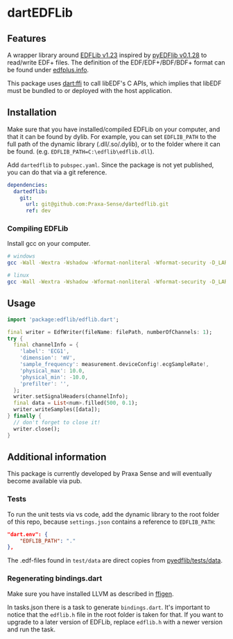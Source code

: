 # dartEDFLib

## Features

A wrapper library around [EDFLib v1.23](https://gitlab.com/Teuniz/EDFlib/-/tree/v1.23) inspired by [pyEDFlib v0.1.28](https://github.com/holgern/pyedflib/tree/v0.1.28) to read/write EDF+ files.
The definition of the EDF/EDF+/BDF/BDF+ format can be found under [edfplus.info](https://edfplus.info).

This package uses [dart:ffi](https://dart.dev/guides/libraries/c-interop) to call libEDF's C APIs, which implies that libEDF must be bundled to or deployed with the host application.

## Installation

Make sure that you have installed/compiled EDFLib on your computer, and that it can be found by dylib.
For example, you can set `EDFLIB_PATH` to the full path of the dynamic library (.dll/.so/.dylib), or to the folder where it can be found. (e.g. `EDFLIB_PATH=C:\edflib\edflib.dll`).

Add `dartedflib` to `pubspec.yaml`. Since the package is not yet published, you can do that via a git reference.

```yaml
dependencies:
  dartedflib:
    git:
      url: git@github.com:Praxa-Sense/dartedflib.git
      ref: dev
```

### Compiling EDFLib

Install gcc on your computer.

```sh
# windows
gcc -Wall -Wextra -Wshadow -Wformat-nonliteral -Wformat-security -D_LARGEFILE64_SOURCE -D_LARGEFILE_SOURCE -shared edflib.c -o edflib.dll

# linux
gcc -Wall -Wextra -Wshadow -Wformat-nonliteral -Wformat-security -D_LARGEFILE64_SOURCE -D_LARGEFILE_SOURCE -shared edflib.c -o libedflib.so
```

## Usage

```dart
import 'package:edflib/edflib.dart';

final writer = EdfWriter(fileName: filePath, numberOfChannels: 1);
try {
  final channelInfo = {
    'label': 'ECG1',
    'dimension': 'mV',
    'sample_frequency': measurement.deviceConfig!.ecgSampleRate!,
    'physical_max': 10.0,
    'physical_min': -10.0,
    'prefilter': '',
  };
  writer.setSignalHeaders(channelInfo);
  final data = List<num>.filled(500, 0.1);
  writer.writeSamples([data]);
} finally {
  // don't forget to close it!
  writer.close();
}
```

## Additional information

This package is currently developed by Praxa Sense and will eventually become available via pub.

### Tests

To run the unit tests via vs code, add the dynamic library to the root folder of this repo, because `settings.json` contains a reference to `EDFLIB_PATH`:

```json
"dart.env": {
    "EDFLIB_PATH": "."
},
```

The .edf-files found in `test/data` are direct copies from [pyedflib/tests/data](https://github.com/holgern/pyedflib/tree/v0.1.28/pyedflib/tests/data).

### Regenerating bindings.dart

Make sure you have installed LLVM as described in [ffigen](https://pub.dev/packages/ffigen).

In tasks.json there is a task to generate `bindings.dart`. It's important to notice that the `edflib.h` file in the root folder is taken for that. If you want to upgrade to a later version of EDFLib, replace `edflib.h` with a newer version and run the task.
